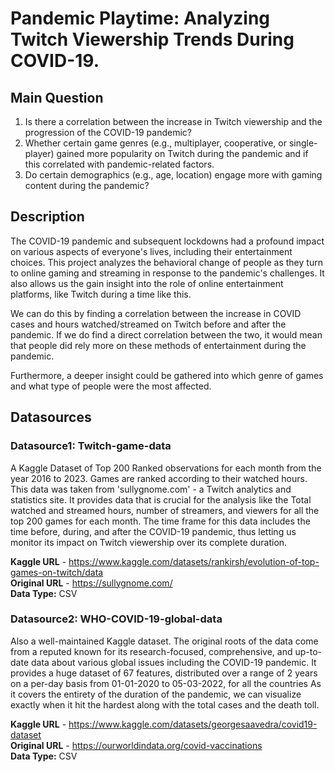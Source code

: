 #  **Pandemic Playtime:** Analyzing Twitch Viewership Trends During COVID-19.

## Main Question

1. Is there a correlation between the increase in Twitch viewership and the progression of the COVID-19 pandemic?
2. Whether certain game genres (e.g., multiplayer, cooperative, or single-player) gained more popularity on Twitch during the pandemic and if this correlated with pandemic-related factors.
3. Do certain demographics (e.g., age, location) engage more with gaming content during the pandemic?

## Description

The COVID-19 pandemic and subsequent lockdowns had a profound impact on various aspects of everyone's lives, including their entertainment choices. This project analyzes the behavioral change of people as they turn to online gaming and streaming in response to the pandemic's challenges. It also allows us the gain insight into the role of online entertainment platforms, like Twitch during a time like this.

We can do this by finding a correlation between the increase in COVID cases and hours watched/streamed on Twitch before and after the pandemic. If we do find a direct correlation between the two, it would mean that people did rely more on these methods of entertainment during the pandemic.

Furthermore, a deeper insight could be gathered into which genre of games and what type of people were the most affected.  

## Datasources

### Datasource1: Twitch-game-data

A Kaggle Dataset of Top 200 Ranked observations for each month from the year 2016 to 2023. Games are ranked according to their watched hours. This data was taken from 'sullygnome.com' - a Twitch analytics and statistics site. It provides data that is crucial for the analysis like the Total watched and streamed hours, number of streamers, and viewers for all the top 200 games for each month. The time frame for this data includes the time before, during, and after the COVID-19 pandemic, thus letting us monitor its impact on Twitch viewership over its complete duration.

**Kaggle URL** - https://www.kaggle.com/datasets/rankirsh/evolution-of-top-games-on-twitch/data  
**Original URL** - https://sullygnome.com/  
**Data Type:** CSV  

### Datasource2: WHO-COVID-19-global-data

Also a well-maintained Kaggle dataset. The original roots of the data come from a reputed known for its research-focused, comprehensive, and up-to-date data about various global issues including the COVID-19 pandemic. It provides a huge dataset of 67 features, distributed over a range of 2 years on a per-day basis from 01-01-2020 to 05-03-2022, for all the countries As it covers the entirety of the duration of the pandemic, we can visualize exactly when it hit the hardest along with the total cases and the death toll.

**Kaggle URL** - https://www.kaggle.com/datasets/georgesaavedra/covid19-dataset  
**Original URL** - https://ourworldindata.org/covid-vaccinations  
**Data Type:** CSV
